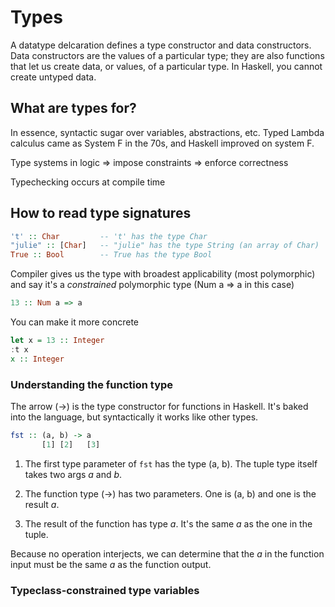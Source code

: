 # Types

A datatype delcaration defines a type constructor and data constructors. Data constructors are the values of a particular type; they are also functions that let us create data, or values, of a particular type. In Haskell, you cannot create untyped data.

## What are types for?

In essence, syntactic sugar over variables, abstractions, etc. Typed Lambda calculus came as System F in the 70s, and Haskell improved on system F.

Type systems in logic => impose constraints => enforce correctness

Typechecking occurs at compile time

## How to read type signatures

```haskell
't' :: Char         -- 't' has the type Char
"julie" :: [Char]   -- "julie" has the type String (an array of Char)
True :: Bool        -- True has the type Bool
```

Compiler gives us the type with broadest applicability (most polymorphic) and say it's a _constrained_ polymorphic type (Num a => a in this case)

```haskell
13 :: Num a => a
```

You can make it more concrete
```haskell
let x = 13 :: Integer
:t x
x :: Integer
```

### Understanding the function type

The arrow (->) is the type constructor for functions in Haskell. It's baked into the language, but syntactically it works like other types.

```haskell
fst :: (a, b) -> a
       [1] [2]   [3]
```

1. The first type parameter of `fst` has the type (a, b). The tuple type itself takes two args _a_ and _b_.

2. The function type (->) has two parameters. One is (a, b) and one is the result _a_.

3. The result of the function has type _a_. It's the same _a_ as the one in the tuple.

Because no operation interjects, we can determine that the _a_ in the function input must be the same _a_ as the function output.

### Typeclass-constrained type variables

